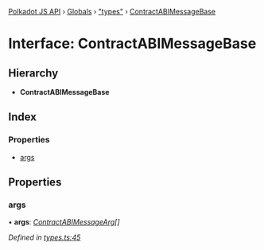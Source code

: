 [Polkadot JS API](../README.md) › [Globals](../globals.md) › ["types"](../modules/_types_.md) › [ContractABIMessageBase](_types_.contractabimessagebase.md)

# Interface: ContractABIMessageBase

## Hierarchy

* **ContractABIMessageBase**

## Index

### Properties

* [args](_types_.contractabimessagebase.md#args)

## Properties

###  args

• **args**: *[ContractABIMessageArg](../modules/_types_.md#contractabimessagearg)[]*

*Defined in [types.ts:45](https://github.com/polkadot-js/api/blob/188363d407/packages/api-contract/src/types.ts#L45)*
